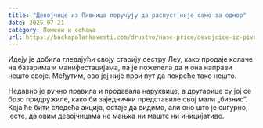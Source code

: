 ```yaml
---
title: "Девојчице из Пивница поручују да распуст није само за одмор"
date: 2025-07-21
category: Помени и сећања
url: https://backapalankavesti.com/drustvo/nase-price/devojcice-iz-pivnica-porucuju-da-raspust-nije-samo-za-odmor/
---
```


Идеју је добила гледајући своју старију сестру Леу, како продаје колаче на базарима и манифестацијама, па је пожелела да и она направи нешто своје. Међутим, ово јој није први пут да покреће тако нешто.

Недавно је ручно правила и продавала наруквице, а другарице су јој се брзо придружиле, како би заједнички представиле свој мали „бизнис“. Која ће бити следећа акција, остаје да видимо, али оно што је сигурно, јесте, да овим девојчицама не мањка ни маште ни иницијативе.

